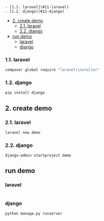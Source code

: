


<!-- TOC -->

    - [1.1. laravel](#11-laravel)
    - [1.2. django](#12-django)
- [2. create demo](#2-create-demo)
    - [2.1. laravel](#21-laravel)
    - [2.2. django](#22-django)
- [run demo](#run-demo)
    - [laravel](#laravel)
    - [django](#django)

<!-- /TOC -->

### 1.1. laravel

```bash
composer global require "laravel/installer"
```

### 1.2. django

```bash
pip install django
```

## 2. create demo

### 2.1. laravel

```bash
laravel new demo
```

### 2.2. django

```bash
django-admin startproject demo
```

## run demo

### laravel

```bash

```

### django

```bash
python manage.py runserver
```